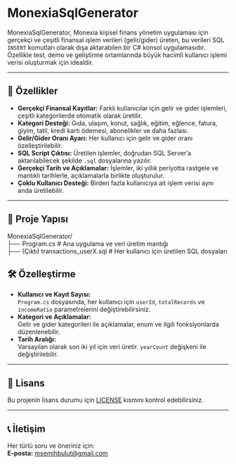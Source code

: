 # MonexiaSqlGenerator

MonexiaSqlGenerator, Monexia kişisel finans yönetim uygulaması için gerçekçi ve çeşitli finansal işlem verileri (gelir/gider) üreten, bu verileri SQL `INSERT` komutları olarak dışa aktarabilen bir C# konsol uygulamasıdır. Özellikle test, demo ve geliştirme ortamlarında büyük hacimli kullanıcı işlemi verisi oluşturmak için idealdir.

---

## 🚀 Özellikler

- **Gerçekçi Finansal Kayıtlar:** Farklı kullanıcılar için gelir ve gider işlemleri, çeşitli kategorilerde otomatik olarak üretilir.
- **Kategori Desteği:** Gıda, ulaşım, konut, sağlık, eğitim, eğlence, fatura, giyim, tatil, kredi kartı ödemesi, abonelikler ve daha fazlası.
- **Gelir/Gider Oranı Ayarı:** Her kullanıcı için gelir ve gider oranı özelleştirilebilir.
- **SQL Script Çıktısı:** Üretilen işlemler, doğrudan SQL Server’a aktarılabilecek şekilde `.sql` dosyalarına yazılır.
- **Gerçekçi Tarih ve Açıklamalar:** İşlemler, iki yıllık periyotta rastgele ve mantıklı tarihlerle, açıklamalarla birlikte oluşturulur.
- **Çoklu Kullanıcı Desteği:** Birden fazla kullanıcıya ait işlem verisi aynı anda üretilebilir.

---

## 📁 Proje Yapısı
MonexiaSqlGenerator/     
├── Program.cs # Ana uygulama ve veri üretim mantığı     
├── (Çıktı) transactions_userX.sql # Her kullanıcı için üretilen SQL dosyaları    


## 🛠️ Özelleştirme

- **Kullanıcı ve Kayıt Sayısı:**  
  `Program.cs` dosyasında, her kullanıcı için `userId`, `totalRecords` ve `incomeRatio` parametrelerini değiştirebilirsiniz.
- **Kategori ve Açıklamalar:**  
  Gelir ve gider kategorileri ile açıklamalar, enum ve ilgili fonksiyonlarda düzenlenebilir.
- **Tarih Aralığı:**  
  Varsayılan olarak son iki yıl için veri üretir. `yearCount` değişkeni ile değiştirilebilir.

---

## 📄 Lisans

Bu projenin lisans durumu için [LICENSE](LICENSE) kısmını kontrol edebilirsiniz.

---

## 📞 İletişim

Her türlü soru ve öneriniz için:  
**E-posta:** msemihbulut@gmail.com
